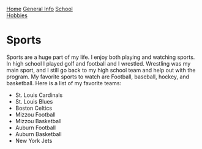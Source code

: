 [Home](README.md) 
[General Info](general-info.md) 
[School](school.md)   
[Hobbies](hobbies.md)  
# Sports
Sports are a huge part of my life. I enjoy both playing and watching sports. In high school I played golf and football and I wrestled. Wrestling was my main sport, and I still go back to my high school team and help out with the program. My favorite sports to watch are Football, baseball, hockey, and basketball. Here is a list of my favorite teams:
* St. Louis Cardinals
* St. Louis Blues
* Boston Celtics
* Mizzou Football
* Mizzou Basketball
* Auburn Football
* Auburn Basketball
* New York Jets

